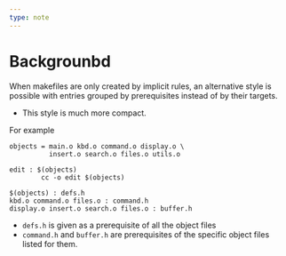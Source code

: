 ```yaml
---
type: note
---
```

# Backgrounbd
When makefiles are only created by implicit rules, an alternative style is possible with entries grouped by prerequisites instead of by their targets.
- This style is much more compact.

For example
```
objects = main.o kbd.o command.o display.o \
          insert.o search.o files.o utils.o

edit : $(objects)
        cc -o edit $(objects)

$(objects) : defs.h
kbd.o command.o files.o : command.h
display.o insert.o search.o files.o : buffer.h
```

- `defs.h` is given as a prerequisite of all the object files
- `command.h` and `buffer.h` are prerequisites of the specific object files listed for them. 
